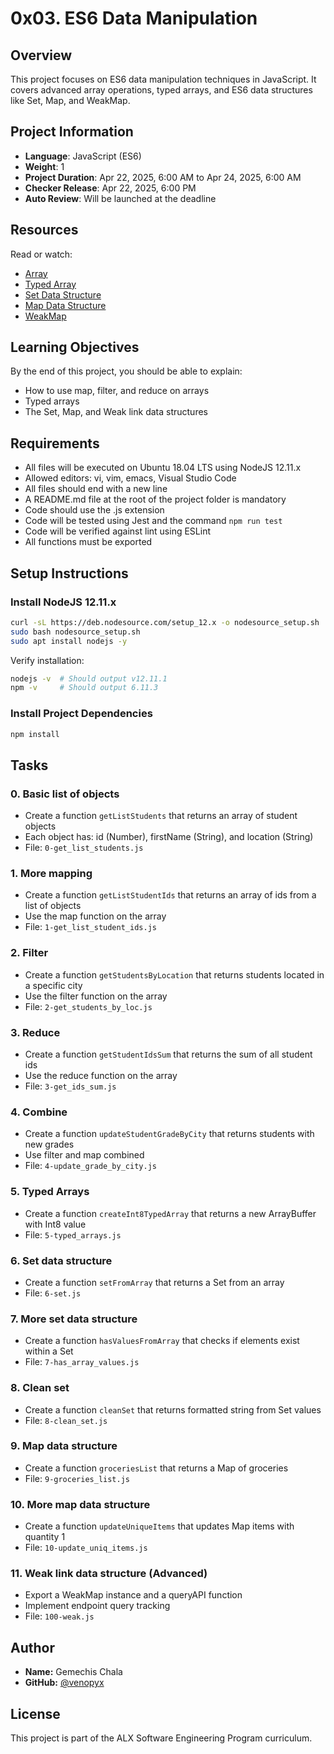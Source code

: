 # 0x03. ES6 Data Manipulation

## Overview

This project focuses on ES6 data manipulation techniques in JavaScript. It covers advanced array operations, typed arrays, and ES6 data structures like Set, Map, and WeakMap.

## Project Information

- **Language**: JavaScript (ES6)
- **Weight**: 1
- **Project Duration**: Apr 22, 2025, 6:00 AM to Apr 24, 2025, 6:00 AM
- **Checker Release**: Apr 22, 2025, 6:00 PM
- **Auto Review**: Will be launched at the deadline

## Resources

Read or watch:

- [Array](https://developer.mozilla.org/en-US/docs/Web/JavaScript/Reference/Global_Objects/Array)
- [Typed Array](https://developer.mozilla.org/en-US/docs/Web/JavaScript/Typed_arrays)
- [Set Data Structure](https://developer.mozilla.org/en-US/docs/Web/JavaScript/Reference/Global_Objects/Set)
- [Map Data Structure](https://developer.mozilla.org/en-US/docs/Web/JavaScript/Reference/Global_Objects/Map)
- [WeakMap](https://developer.mozilla.org/en-US/docs/Web/JavaScript/Reference/Global_Objects/WeakMap)

## Learning Objectives

By the end of this project, you should be able to explain:

- How to use map, filter, and reduce on arrays
- Typed arrays
- The Set, Map, and Weak link data structures

## Requirements

- All files will be executed on Ubuntu 18.04 LTS using NodeJS 12.11.x
- Allowed editors: vi, vim, emacs, Visual Studio Code
- All files should end with a new line
- A README.md file at the root of the project folder is mandatory
- Code should use the .js extension
- Code will be tested using Jest and the command `npm run test`
- Code will be verified against lint using ESLint
- All functions must be exported

## Setup Instructions

### Install NodeJS 12.11.x

```bash
curl -sL https://deb.nodesource.com/setup_12.x -o nodesource_setup.sh
sudo bash nodesource_setup.sh
sudo apt install nodejs -y
```

Verify installation:

```bash
nodejs -v  # Should output v12.11.1
npm -v     # Should output 6.11.3
```

### Install Project Dependencies

```bash
npm install
```

## Tasks

### 0. Basic list of objects

- Create a function `getListStudents` that returns an array of student objects
- Each object has: id (Number), firstName (String), and location (String)
- File: `0-get_list_students.js`

### 1. More mapping

- Create a function `getListStudentIds` that returns an array of ids from a list of objects
- Use the map function on the array
- File: `1-get_list_student_ids.js`

### 2. Filter

- Create a function `getStudentsByLocation` that returns students located in a specific city
- Use the filter function on the array
- File: `2-get_students_by_loc.js`

### 3. Reduce

- Create a function `getStudentIdsSum` that returns the sum of all student ids
- Use the reduce function on the array
- File: `3-get_ids_sum.js`

### 4. Combine

- Create a function `updateStudentGradeByCity` that returns students with new grades
- Use filter and map combined
- File: `4-update_grade_by_city.js`

### 5. Typed Arrays

- Create a function `createInt8TypedArray` that returns a new ArrayBuffer with Int8 value
- File: `5-typed_arrays.js`

### 6. Set data structure

- Create a function `setFromArray` that returns a Set from an array
- File: `6-set.js`

### 7. More set data structure

- Create a function `hasValuesFromArray` that checks if elements exist within a Set
- File: `7-has_array_values.js`

### 8. Clean set

- Create a function `cleanSet` that returns formatted string from Set values
- File: `8-clean_set.js`

### 9. Map data structure

- Create a function `groceriesList` that returns a Map of groceries
- File: `9-groceries_list.js`

### 10. More map data structure

- Create a function `updateUniqueItems` that updates Map items with quantity 1
- File: `10-update_uniq_items.js`

### 11. Weak link data structure (Advanced)

- Export a WeakMap instance and a queryAPI function
- Implement endpoint query tracking
- File: `100-weak.js`

## Author

- **Name:** Gemechis Chala
- **GitHub:** [@venopyx](https://github.com/venopyx)

## License

This project is part of the ALX Software Engineering Program curriculum.
